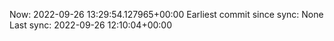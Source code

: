 Now: 2022-09-26 13:29:54.127965+00:00 Earliest commit since sync: None Last sync: 2022-09-26 12:10:04+00:00
